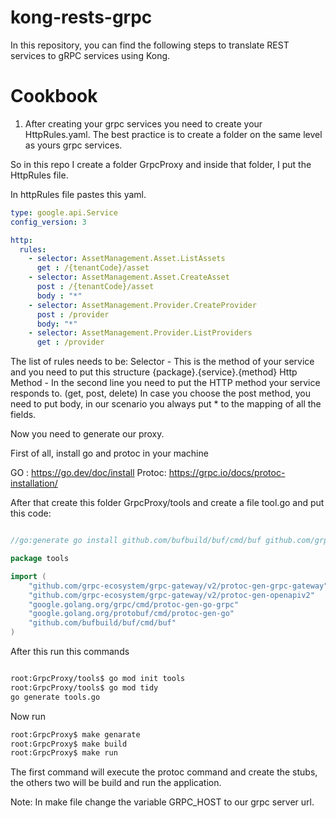 # kong-rests-grpc

In this repository, you can find the following steps to translate REST services to gRPC services using Kong.

# Cookbook

1. After creating your grpc services you need to create your HttpRules.yaml.
The best practice is to create a folder on the same level as yours grpc services.

So in this repo I create a folder GrpcProxy and inside that folder, I put the HttpRules file.

In httpRules file pastes this yaml.

```yaml 
type: google.api.Service
config_version: 3

http:
  rules:
    - selector: AssetManagement.Asset.ListAssets
      get : /{tenantCode}/asset
    - selector: AssetManagement.Asset.CreateAsset
      post : /{tenantCode}/asset
      body : "*"
    - selector: AssetManagement.Provider.CreateProvider
      post : /provider
      body: "*"
    - selector: AssetManagement.Provider.ListProviders
      get : /provider
```

The list of rules needs to be:
Selector - This is the method of your service and you need to put this structure {package}.{service}.{method}
Http Method -  In the second line you need to put the HTTP method your service responds to. (get, post, delete)
In case you choose the post method, you need to put body, in our scenario you always put * to the mapping of all the fields.

Now you need to generate our proxy.

First of all, install go and protoc in your machine

GO : https://go.dev/doc/install
Protoc: https://grpc.io/docs/protoc-installation/

After that create this folder GrpcProxy/tools and create a file tool.go and put this code:


```go

//go:generate go install github.com/bufbuild/buf/cmd/buf github.com/grpc-ecosystem/grpc-gateway/v2/protoc-gen-grpc-gateway github.com/grpc-ecosystem/grpc-gateway/v2/protoc-gen-openapiv2 google.golang.org/protobuf/cmd/protoc-gen-go google.golang.org/grpc/cmd/protoc-gen-go-grpc

package tools

import (
    "github.com/grpc-ecosystem/grpc-gateway/v2/protoc-gen-grpc-gateway"
    "github.com/grpc-ecosystem/grpc-gateway/v2/protoc-gen-openapiv2"
    "google.golang.org/grpc/cmd/protoc-gen-go-grpc"
    "google.golang.org/protobuf/cmd/protoc-gen-go"
	"github.com/bufbuild/buf/cmd/buf"
)
```

After this run this commands

```bash

root:GrpcProxy/tools$ go mod init tools
root:GrpcProxy/tools$ go mod tidy
go generate tools.go
```

Now run 

```bash
root:GrpcProxy$ make genarate
root:GrpcProxy$ make build
root:GrpcProxy$ make run
```

The first command will execute the protoc command and create the stubs, the others two will be build and run the application.

Note: In make file change the variable GRPC_HOST to our grpc server url.













